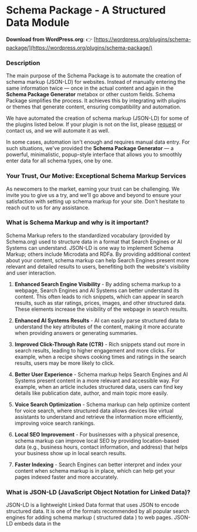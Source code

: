 # Schema Package - A Structured Data Module

**Download from WordPress.org**: 👉 [https://wordpress.org/plugins/schema-package/](https://wordpress.org/plugins/schema-package/)


### Description

The main purpose of the Schema Package is to automate the creation of schema markup (JSON-LD) for websites. Instead of manually entering the same information twice — once in the actual content and again in the **Schema Package Generator** metabox or other custom fields. Schema Package simplifies the process. It achieves this by integrating with plugins or themes that generate content, ensuring compatibility and automation.

We have automated the creation of schema markup (JSON-LD) for some of the plugins listed below. If your plugin is not on the list, please [request](https://github.com/amanstacker/schema-package/issues/new) or contact us, and we will automate it as well.

In some cases, automation isn't enough and requires manual data entry. For such situations, we've provided the **Schema Package Generator** — a powerful, minimalistic, popup-style interface that allows you to smoothly enter data for all schema types, one by one.


### Your Trust, Our Motive: Exceptional Schema Markup Services

As newcomers to the market, earning your trust can be challenging. We invite you to give us a try, and we'll go above and beyond to ensure your satisfaction with setting up schema markup for your site. Don't hesitate to reach out to us for any assistance.


### What is Schema Markup and why is it important?

Schema Markup refers to the standardized vocabulary (provided by Schema.org) used to structure data in a format that Search Engines or AI Systems can understand. JSON-LD is one way to implement Schema Markup; others include Microdata and RDFa. By providing additional context about your content, schema markup can help Search Engines present more relevant and detailed results to users, benefiting both the website's visibility and user interaction.

1. **Enhanced Search Engine Visibility** - By adding schema markup to a webpage, Search Engines and AI Systems can better understand its content. This often leads to rich snippets, which can appear in search results, such as star ratings, prices, images, and other structured data. These elements increase the visibility of the webpage in search results.

2. **Enhanced AI Systems Results** - AI can easily parse structured data to understand the key attributes of the content, making it more accurate when providing answers or generating summaries.

3. **Improved Click-Through Rate (CTR)** - Rich snippets stand out more in search results, leading to higher engagement and more clicks. For example, when a recipe shows cooking times and ratings in the search results, users may be more likely to click.

4. **Better User Experience** - Schema markup helps Search Engines and AI Systems present content in a more relevant and accessible way. For example, when an article includes structured data, users can find key details like publication date, author, and main topic more easily.

5. **Voice Search Optimization** - Schema markup can help optimize content for voice search, where structured data allows devices like virtual assistants to understand and retrieve the information more efficiently, improving voice search rankings.

6. **Local SEO Improvement** - For businesses with a physical presence, schema markup can improve local SEO by providing location-based data (e.g., business hours, contact information, and address) that helps your business show up in local search results.

7. **Faster Indexing** - Search Engines can better interpret and index your content when schema markup is in place, which can help get your pages indexed faster and more accurately.


### What is JSON-LD (JavaScript Object Notation for Linked Data)?

JSON-LD is a lightweight Linked Data format that uses JSON to encode structured data. It is one of the formats recommended by all popular search engines for adding schema markup ( structured data ) to web pages. JSON-LD embeds data in the <script> tags of an HTML document without affecting the visual appearance of the page.

### Schema Package Key Features

* <strong>Unlimited Schema</strong>: No limitation on schema type selection, Add as much as you want.
* <strong>Singular Schema</strong>: Select different kinds of schema based on your needs globally.
* <strong>Schema Mapping</strong>: Effortless schema mapping. Quickly select post meta fields, search custom fields, and map them to schema properties with a user-friendly interface.
* <strong>Schema Mapping for Custom Fields </strong>: Seamlessly map singular schema properties with the core WordPress Custom Fields , enhancing automation flexibility for schema implementation.
* <strong>Schema Mapping for Advanced Custom Fields Plugin </strong>: Seamlessly map singular schema properties with the Advanced Custom Fields plugin, enhancing automation flexibility for schema implementation.
* <strong>Schema Mapping for Secure Custom Fields Plugin </strong>: Seamlessly map singular schema properties with the Secure Custom Fields plugin, enhancing automation flexibility for schema implementation.
* <strong>Targeting</strong>: Target your selected Singular schema types based on your needs, such as posts, pages, custom post types, taxonomies, etc.
* <strong>Carousel Schema</strong>: Choose various schema types according to your requirements and automate them for detailed JSON-LD views.
* <strong>Custom Schema</strong>: Custom Schema allows users to enter their own JSON-LD markup, giving them full control over structured data implementation. This feature enables advanced customization beyond predefined schema types, ensuring flexibility. 
* <strong>Carousel Targeting</strong>: Target your selected Carousel schema types based on your needs, such as categories, tags, Product categories, taxonomies, etc.
* <strong>Schema Package Generator</strong>: Select different kinds of schema based on your needs.
* <strong>Schema Package Generator Control Center</strong>: Enable SPG based on selected post types, taxonomies or author profile.
* <strong>JSON-LD Format</strong>: Schema Package only supports JSON-LD Format as recommended by most of the Search Engines. Like Google, Bing, Yahoo etc.
* <strong>Manage Conflict</strong>: If two or more schema plugins used on same website. They may confict and throw error in schema validator tool. Using Schema Package keep required schema markup
* <strong>Easy To Use UI</strong>: No need to reload schema package dashboard again and again to complete setup. Its a single page dashboard which is very fast in navigation.
* <strong>Compatibility</strong>: Automate schema markup for the plugins who generate schema related contents. You can find the compatibility list down the order.
* <strong>MicroData Cleaner</strong>: Since JSON-LD is the preferred format for structured data, Schema Package helps remove any legacy microdata injected by themes or plugins, ensuring your markup stays clean and consistent.
* <strong>RDFa Cleaner</strong>: Since JSON-LD is the preferred format for structured data, Schema Package helps remove any legacy RDFa injected by themes or plugins, ensuring your markup stays clean and consistent.
* <strong>Default Data Option</strong>: Set global fallback values for schema fields to prevent errors and save time when dynamic data is missing.
* <strong>Delete Data on Uninstall</strong>: Option to remove all Schema Pacakge plugin data from the database when Schema Package plugin is uninstalled, ensuring a clean removal.
* <strong>Fast Help & Support</strong>: If you are unable to find any features related to schema package or found any bug. Please contact us, Schema Package team would try to solve it quickly.


### Schema Package Supported Schema Types

The Schema Package plugin supports a wide range of Schema.org types, covering various industries and use cases. Below is the complete list:

#### 1. Organization & Business
- [Organization](https://schema.org/Organization)
- [LocalBusiness](https://schema.org/LocalBusiness)
- [Corporation](https://schema.org/Corporation)
- [NGO](https://schema.org/NGO)
- [GovernmentOrganization](https://schema.org/GovernmentOrganization)
- [EducationalOrganization](https://schema.org/EducationalOrganization)
- [MedicalOrganization](https://schema.org/MedicalOrganization)
- [SportsOrganization](https://schema.org/SportsOrganization)
- [Store](https://schema.org/Store)

#### 2. Website & Content
- [WebSite](https://schema.org/WebSite)
- [WebPage](https://schema.org/WebPage)
- [Article](https://schema.org/Article)
- [NewsArticle](https://schema.org/NewsArticle)
- [BlogPosting](https://schema.org/BlogPosting)
- [Guide](https://schema.org/Guide)
- [FAQPage](https://schema.org/FAQPage)
- [HowTo](https://schema.org/HowTo)
- [BreadcrumbList](https://schema.org/BreadcrumbList)
- [ItemList](https://schema.org/ItemList)
- [CollectionPage](https://schema.org/CollectionPage)
- [LiveBlogPosting](https://schema.org/LiveBlogPosting)
- [QAPage](https://schema.org/QAPage)
- [TechArticle](https://schema.org/TechArticle)
- [Comment](https://schema.org/Comment)

#### 3. E-commerce & Products
- [Product](https://schema.org/Product)
- [ProductGroup](https://schema.org/ProductGroup)
- [Offer](https://schema.org/Offer)
- [AggregateOffer](https://schema.org/AggregateOffer)
- [Brand](https://schema.org/Brand)
- [Review](https://schema.org/Review)
- [AggregateRating](https://schema.org/AggregateRating)
- [Service](https://schema.org/Service)
- [FinancialProduct](https://schema.org/FinancialProduct)
- [MemberProgram](https://schema.org/MemberProgram)

#### 4. Events
- [Event](https://schema.org/Event)
- [BusinessEvent](https://schema.org/BusinessEvent)
- [EducationEvent](https://schema.org/EducationEvent)
- [Festival](https://schema.org/Festival)
- [MusicEvent](https://schema.org/MusicEvent)
- [SportsEvent](https://schema.org/SportsEvent)
- [TheaterEvent](https://schema.org/TheaterEvent)
- [VisualArtsEvent](https://schema.org/VisualArtsEvent)
- [ExhibitionEvent](https://schema.org/ExhibitionEvent)
- [CourseInstance](https://schema.org/CourseInstance)

#### 5. Jobs & Employment
- [JobPosting](https://schema.org/JobPosting)
- [Occupation](https://schema.org/Occupation)
- [EmployeeRole](https://schema.org/EmployeeRole)
- [WorkBasedProgram](https://schema.org/WorkBasedProgram)

#### 6. People & Personal Profiles
- [Person](https://schema.org/Person)
- [Author](https://schema.org/Person)
- [Celebrity](https://schema.org/Person)
- [Teacher](https://schema.org/Person)
- [Parent](https://schema.org/Person)
- [Patient](https://schema.org/Person)
- [Musician](https://schema.org/Musician)
- [Actor](https://schema.org/Person)
- [Athlete](https://schema.org/Person)
- [Politician](https://schema.org/Person)

#### 7. Health & Medical
- [MedicalOrganization](https://schema.org/MedicalOrganization)
- [Hospital](https://schema.org/Hospital)
- [Physician](https://schema.org/Physician)
- [Clinic](https://schema.org/MedicalClinic)
- [MedicalProcedure](https://schema.org/MedicalProcedure)
- [MedicalCondition](https://schema.org/MedicalCondition)
- [Drug](https://schema.org/Drug)

#### 8. Recipes & Food
- [Recipe](https://schema.org/Recipe)
- [Cookbook](https://schema.org/Book)
- [Menu](https://schema.org/Menu)
- [Restaurant](https://schema.org/Restaurant)
- [CafeOrCoffeeShop](https://schema.org/CafeOrCoffeeShop)
- [FoodEstablishment](https://schema.org/FoodEstablishment)
- [Bakery](https://schema.org/Bakery)
- [BarOrPub](https://schema.org/BarOrPub)
- [FastFoodRestaurant](https://schema.org/FastFoodRestaurant)
- [IceCreamShop](https://schema.org/IceCreamShop)
- [FoodService](https://schema.org/FoodService)

#### 9. Real Estate & Property
- [RealEstateListing](https://schema.org/RealEstateListing)
- [Apartment](https://schema.org/Apartment)
- [House](https://schema.org/House)
- [SingleFamilyResidence](https://schema.org/SingleFamilyResidence)

#### 10. Travel & Transportation
- [Flight](https://schema.org/Flight)
- [Trip](https://schema.org/Trip)
- [TouristTrip](https://schema.org/TouristTrip)
- [TaxiService](https://schema.org/TaxiService)

#### 11. Education & Courses
- [EducationalOrganization](https://schema.org/EducationalOrganization)
- [School](https://schema.org/School)
- [CollegeOrUniversity](https://schema.org/CollegeOrUniversity)
- [Course](https://schema.org/Course)
- [CourseInstance](https://schema.org/CourseInstance)
- [LearningResource](https://schema.org/LearningResource)

#### 12. Media & Entertainment
- [Book](https://schema.org/Book)
- [Movie](https://schema.org/Movie)
- [TVSeries](https://schema.org/TVSeries)
- [MusicAlbum](https://schema.org/MusicAlbum)
- [MusicPlaylist](https://schema.org/MusicPlaylist)
- [VideoObject](https://schema.org/VideoObject)
- [AudioObject](https://schema.org/AudioObject)
- [BroadcastService](https://schema.org/BroadcastService)
- [CableOrSatelliteService](https://schema.org/CableOrSatelliteService)

#### 13. Technology & Software
- [SoftwareApplication](https://schema.org/SoftwareApplication)
- [MobileApplication](https://schema.org/MobileApplication)
- [WebAPI](https://schema.org/WebAPI)

#### 14. Visual & Image Content
- [ImageObject](https://schema.org/ImageObject)
- [MediaGallery](https://schema.org/MediaGallery)
- [ImageGallery](https://schema.org/ImageGallery)
- [Photograph](https://schema.org/Photograph)


### Schema package automation and compatibility with plugins

* [WooCommerce](https://wordpress.org/plugins/woocommerce)
* [Simple Job Board](https://wordpress.org/plugins/simple-job-board/)
* [Mooberry Book Manager](https://wordpress.org/plugins/mooberry-book-manager)
* [Brands for WooCommerce](https://wordpress.org/plugins/brands-for-woocommerce)
* [Perfect Brands for WooCommerce](https://wordpress.org/plugins/perfect-woocommerce-brands)
* [Ryviu – Product Reviews for WooCommerce](https://wordpress.org/plugins/ryviu)
* [Customer Reviews for WooCommerce](https://wordpress.org/plugins/customer-reviews-woocommerce)
* [YITH WooCommerce Brands Add-On](https://wordpress.org/plugins/yith-woocommerce-brands-add-on)
* [Ultimate Reviews](https://wordpress.org/plugins/ultimate-reviews)
* [Yotpo: Product & Photo Reviews for WooCommerce](https://wordpress.org/plugins/yotpo-social-reviews-for-woocommerce)
* [Accordion By PickPlugins](https://wordpress.org/plugins/accordions)
* [Quick and Easy FAQs](https://wordpress.org/plugins/quick-and-easy-faqs/)
* [Accordion FAQ](https://wordpress.org/plugins/responsive-accordion-and-collapse)
* [Easy Accordion](https://wordpress.org/plugins/easy-accordion-free)
* [WP Responsive FAQ with Category Plugin](https://wordpress.org/plugins/sp-faq)
* [Arconix FAQ](https://wordpress.org/plugins/arconix-faq)
* [kk Star Ratings](https://wordpress.org/plugins/kk-star-ratings/)
* [WooCommerce Event Manager](https://wordpress.org/plugins/mage-eventpress/)
* [WP Event Manager](https://wordpress.org/plugins/wp-event-manager/)
* [WP-PostRatings](https://wordpress.org/plugins/wp-postratings/)
* [Rank Math](https://wordpress.org/plugins/seo-by-rank-math/)
* [Yoast SEO](https://wordpress.org/plugins/wordpress-seo/)
* [The SEO Framework](https://wordpress.org/plugins/autodescription/)
* [Squirrly SEO](https://wordpress.org/plugins/squirrly-seo/)
* [SmartCrawl SEO](https://wordpress.org/plugins/smartcrawl-seo/)
* [SEOPress](https://wordpress.org/plugins/wp-seopress/)
* [Advanced Custom Fields (ACF®)](https://wordpress.org/plugins/advanced-custom-fields/)
* [Secure Custom Fields](https://wordpress.org/plugins/secure-custom-fields/)
* [Absolute Reviews](https://wordpress.org/plugins/absolute-reviews/)
* [Rate My Post – Star Rating Plugin by FeedbackWP](https://wordpress.org/plugins/rate-my-post/)
* [Meta Box](https://wordpress.org/plugins/meta-box/)
* [MasterStudy LMS WordPress Plugin – for Online Courses and Education](https://wordpress.org/plugins/masterstudy-lms-learning-management-system/)


### Notes

The Schema package is a tool for adding schema markup to websites according to search engine guidelines and validating it using tools recommended by search engines. It does not guarantee that your content will appear in search engine results as you desire. It entirely depends on the search engines.

Here are some schema and structured data markup validator tools that can help you validate and troubleshoot your markup:

#### 1. [Google Rich Results Test](https://search.google.com/test/rich-results)

The "Google Rich Results Test" does not validate all types of schema.org markup. It is primarily designed to test the types of schema markup that can generate rich results in Google search, such as Product, Recipe, Event, FAQ and others related to search features.

While it can validate whether your structured data is correctly implemented for rich results, it doesn't support every schema.org type. For example, it may not check more general types like Service, Organization, or CreativeWork, unless they are directly relevant to a rich result display.


#### 2. [Schema Markup Validator](https://validator.schema.org/)

The "Schema Markup Validator" by Google validates all schema.org types, not just those that are eligible for rich results. This tool checks whether your structured data is correctly implemented according to the schema.org specifications, regardless of whether the type is eligible for rich results.


### Report Bug or Contribute fix

Encounter an issue with Schema Package? or wanted to contribute. Kindly visit Schema Package repository on [GitHub](https://github.com/amanstacker/schema-package). Please be aware that GitHub is not a support forum, but rather a streamlined platform for effectively addressing and solving problems.


### Support Center

We currently don't have an official website for the Schema Package, but you can reach out to us through the Schema Package dashboard.

Go To - Schema Package -> Settings -> Help & Support.

### Installation

1. **Automatic Installation:**
   - Go to **Plugins > Add New** in your WordPress dashboard.
   - Search for "Schema Package Plugin".
   - Click **Install Now**, then **Activate** the plugin.

2. **Manual Installation via WordPress:**
   - Download the plugin ZIP file from the official source.
   - Go to **Plugins > Add New** in WordPress.
   - Click **Upload Plugin**, select the downloaded ZIP file, and click **Install Now**.
   - Activate the plugin after installation.

3. **Manual Installation via FTP:**
   - Download the plugin ZIP file and extract it.
   - Upload the extracted folder to the `/wp-content/plugins/` directory using an FTP client.
   - Log in to your WordPress dashboard and go to **Plugins > Installed Plugins**.
   - Find "Schema Package Plugin" and click **Activate**.

4. Navigate to **Settings > Schema Package** to configure the plugin settings.
5. Start adding Schema markup using the built-in editor and mapping tools.


### Project Development Setup Guide

This guide will walk you through setting up Schema Package react part and running it locally.


#### 1. Prerequisites

Before you begin, ensure that you have the following installed:

- **PHP** (version 5.6.20 or higher recommended)
- **MySQL** or **MariaDB** (for the database)
- **WordPress** (latest stable version)
- **Git** (for version control)
- **Node.js** (LTS version) - [Download Node.js](https://nodejs.org/)
- **npm** (comes with Node.js) or **yarn** (alternative package manager)


#### 2. Clone the Repository

First, clone the repository to your local machine:


   git clone https://github.com/amanstacker/schema-package.git  
   cd schema-package/admin/assets/react

#### 3. Set Up a Local WordPress Installation

- If you don't already have a local WordPress environment, you can set up one using tools like [XAMPP](https://www.apachefriends.org/), or [WAMP](https://www.wampserver.com/).

- Download and install WordPress into your local environment.
- Create a new WordPress site (e.g., your-plugin-site.local).
- Install and activate the plugin by copying the plugin directory (e.g., schema-package) into the /wp-content/plugins/ directory of your WordPress installation.

#### 4. Install Dependencies   

1. **Using npm**
   - npm install

2. **Using yarn**
   - yarn install

#### 5. Start the Development Server   

1. **Using npm**
   - npm run watch

2. **Using yarn**
   - yarn run watch

#### 6. Make Changes and Develop

You can now start modifying the project files.


### WordPress REST API

The Schema Package uses the WordPress REST API to power its single-page application dashboard. If you’re unable to access the Schema Package dashboard, it’s likely that your site is blocking the REST API, or another plugin has restricted access. Please ensure the WordPress REST API is enabled for the Schema Package to function properly.

### External Services

Schema Package uses the following external services:

#### 1. Ryviu API

Schema Package connects to Ryviu API to fetch product reviews. Its needed to generate Reviews schema markup for WooCommerce product.

It sends the user's site url when Ryviu option is enabled inside automation metabox and "Ryviu – Product Reviews for WooCommerce" plugin is active.
This service is provided by "Ryviu": [terms of use](https://www.ryviu.com/terms-and-conditions), [privacy policy](https://www.ryviu.com/privacy-policy).


#### 2. YouTube API

Schema Package connects to YouTube API to get video details. Its needed to generate VideoObject schema markup.

It sends youtube video url from posts when VideoObject schema is selected.
This service is provided by "YouTube Inc": [terms of use](https://www.youtube.com/t/terms), [privacy policy](https://www.youtube.com/about/policies/).


#### 3. Google API

Schema Package connects to Google API to get video details. Its needed to generate VideoObject schema markup.

It sends youtube video vid got from youtube api, api key and part ( 'contentDetails, snippet, statistics' ) when VideoObject schema is selected.
This service is provided by "Google Inc": [terms of use](https://developers.google.com/terms), [privacy policy](https://developers.google.com/terms/api-services-user-data-policy).

#### 4. Yotpo API

Schema Package connects to Yotpo API to fetch product reviews. Its needed to generate Reviews schema markup for WooCommerce product.

It sends product id, api key when Yotpo option is enabled inside automation metabox and "Yotpo: Product & Photo Reviews for WooCommerce" plugin is active. API gets store url and api key from Yotpo settings option
This service is provided by "Yotpo": [terms of use](https://www.yotpo.com/terms-of-service/), [privacy policy](https://www.yotpo.com/privacy-policy/).


#### 5. Gravatar API

Schema Package connects to Gravatar API to validate author avatar.

It sends the author's email in hashkey. Validate the author's avatar which included in schema markup.
This service is provided by "Gravatar": [terms of use](https://wordpress.com/tos/), [privacy policy](https://automattic.com/privacy/).


#### 6. YouTube Image 

Schema Package connects to YouTube Image to get video thumbnail.

It sends youtube video vid got from youtube api when VideoObject schema is selected.
This service is provided by "YouTube Inc": [terms of use](https://www.youtube.com/t/terms), [privacy policy](https://www.youtube.com/about/policies/).


### Credits

Schema Package uses the following third-party libraries:


1. **React** - A JavaScript library for building user interfaces
   - Link: https://github.com/reactjs/react.dev
   - License: MIT

2. **Babel** - A JavaScript compiler
   - Link: https://babeljs.io/
   - License: MIT

3. **Webpack** - A module bundler for JavaScript applications
   - Link: https://webpack.js.org/
   - License: MIT

4. **Semantic UI** - A fast, small, and feature-rich JavaScript and CSS library.
   - Link: http://github.com/semantic-org/semantic-ui/
   - License: MIT

5. **React Router** - Declarative routing for React
   - Link: https://github.com/remix-run/react-router
   - License: MIT

6. **Query String** - Parse and stringify URL query strings
   - Link: https://github.com/sindresorhus/query-string
   - License: MIT

7. **Aqua-Resizer** - Resize WordPress images on the fly, PHP library
    - Link: https://github.com/sy4mil/Aqua-Resizer/
    - License: Dual MIT and GPL